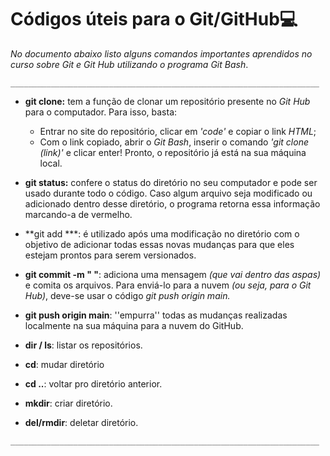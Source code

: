 # Códigos úteis para o Git/GitHub:computer:

*No documento abaixo listo alguns comandos importantes aprendidos no curso sobre Git e Git Hub utilizando o programa Git Bash*.

 `_____________________________________________________________________`

- **git clone:** tem a função de clonar um repositório presente no *Git Hub* para o computador. Para isso, basta:
  - Entrar no site do repositório, clicar em *'code'* e copiar o link *HTML*;
  - Com o link copiado, abrir o *Git Bash*, inserir o comando *'git clone (link)'* e clicar enter! Pronto, o repositório já está na sua máquina local.
- **git status:** confere o status do diretório no seu computador e pode ser usado durante todo o código. Caso algum arquivo seja modificado ou adicionado dentro desse diretório, o programa retorna essa informação marcando-a de vermelho.

- **git add ***: é utilizado após uma modificação no diretório com o objetivo de adicionar todas essas novas mudanças para que eles estejam prontos para serem versionados.

- **git commit -m " "**: adiciona uma mensagem *(que vai dentro das aspas)* e comita os arquivos. Para enviá-lo para a nuvem *(ou seja, para o Git Hub)*, deve-se usar o código *git push origin main.*

- **git push origin main**: ''empurra'' todas as mudanças realizadas localmente na sua máquina para a nuvem do GitHub.
- **dir  / ls**: listar os repositórios.
- **cd**: mudar diretório
- **cd ..**: voltar pro diretório anterior.
- **mkdir**: criar diretório.
- **del/rmdir**: deletar diretório.

 `_____________________________________________________________________`	